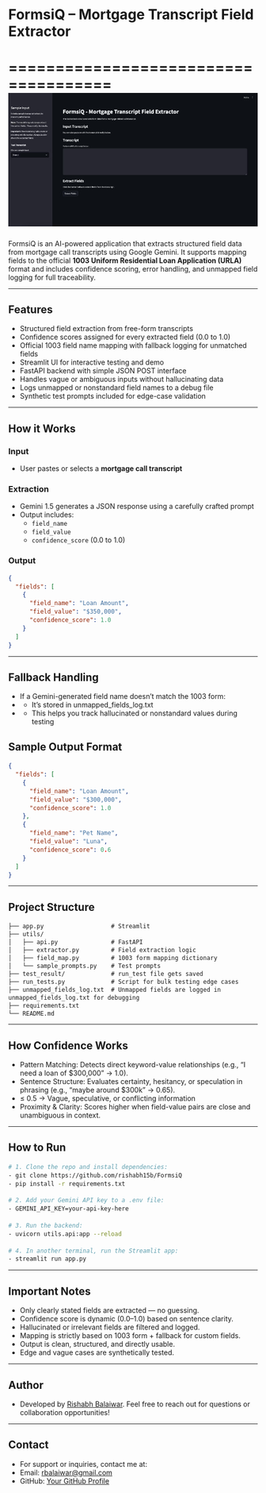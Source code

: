 # FormsiQ – Mortgage Transcript Field Extractor

=====================================
![alt text](image.png)
=====================================

FormsiQ is an AI-powered application that extracts structured field data from mortgage call transcripts using Google Gemini. It supports mapping fields to the official **1003 Uniform Residential Loan Application (URLA)** format and includes confidence scoring, error handling, and unmapped field logging for full traceability.

---

## Features

- Structured field extraction from free-form transcripts
- Confidence scores assigned for every extracted field (0.0 to 1.0)
- Official 1003 field name mapping with fallback logging for unmatched fields
- Streamlit UI for interactive testing and demo
- FastAPI backend with simple JSON POST interface
- Handles vague or ambiguous inputs without hallucinating data
- Logs unmapped or nonstandard field names to a debug file
- Synthetic test prompts included for edge-case validation

---

## How it Works

### Input

- User pastes or selects a **mortgage call transcript**

### Extraction

- Gemini 1.5 generates a JSON response using a carefully crafted prompt
- Output includes:
  - `field_name`
  - `field_value`
  - `confidence_score` (0.0 to 1.0)

### Output

```json
{
  "fields": [
    {
      "field_name": "Loan Amount",
      "field_value": "$350,000",
      "confidence_score": 1.0
    }
  ]
}
```

---

## Fallback Handling

- If a Gemini-generated field name doesn’t match the 1003 form:
- - It’s stored in unmapped_fields_log.txt
- - This helps you track hallucinated or nonstandard values during testing


## Sample Output Format

```json
{
  "fields": [
    {
      "field_name": "Loan Amount",
      "field_value": "$300,000",
      "confidence_score": 1.0
    },
    {
      "field_name": "Pet Name",
      "field_value": "Luna",
      "confidence_score": 0.6
    }
  ]
}
```
---

## Project Structure

```
├── app.py                   # Streamlit 
├── utils/
│   ├── api.py               # FastAPI 
│   ├── extractor.py         # Field extraction logic
│   ├── field_map.py         # 1003 form mapping dictionary
│   └── sample_prompts.py    # Test prompts
├── test_result/             # run_test file gets saved
├── run_tests.py             # Script for bulk testing edge cases
├── unmapped_fields_log.txt  # Unmapped fields are logged in unmapped_fields_log.txt for debugging
├── requirements.txt
└── README.md

```
---

## How Confidence Works

- Pattern Matching: Detects direct keyword-value relationships (e.g., “I need a loan of $300,000” → 1.0).
- Sentence Structure: Evaluates certainty, hesitancy, or speculation in phrasing (e.g., “maybe around $300k” → 0.65).
- ≤ 0.5 → Vague, speculative, or conflicting information
- Proximity & Clarity: Scores higher when field-value pairs are close and unambiguous in context.

---

## How to Run

```bash
# 1. Clone the repo and install dependencies:
- git clone https://github.com/rishabh15b/FormsiQ
- pip install -r requirements.txt

# 2. Add your Gemini API key to a .env file:
- GEMINI_API_KEY=your-api-key-here

# 3. Run the backend:
- uvicorn utils.api:app --reload

# 4. In another terminal, run the Streamlit app:
- streamlit run app.py

```
---

## Important Notes

- Only clearly stated fields are extracted — no guessing.
- Confidence score is dynamic (0.0–1.0) based on sentence clarity.
- Hallucinated or irrelevant fields are filtered and logged.
- Mapping is strictly based on 1003 form + fallback for custom fields.
- Output is clean, structured, and directly usable.
- Edge and vague cases are synthetically tested.

---

## Author

- Developed by [Rishabh Balaiwar](https://github.com/rishabh15b). Feel free to reach out for questions or collaboration opportunities!

---

## Contact

- For support or inquiries, contact me at:
- Email: <rbalaiwar@gmail.com>
- GitHub: [Your GitHub Profile](https://github.com/rishabh15b)
